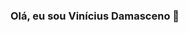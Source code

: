 ### Olá, eu sou Vinícius Damasceno 👋

<!--
<div align="center">
  <a href="https://github.com/viniciusdamascenosouza">
  <img height="180em" src="https://github-readme-stats.vercel.app/api?username=rafaballerini&show_icons=true&theme=dracula&include_all_commits=true&count_private=true"/>
  <img height="180em" src="https://github-readme-stats.vercel.app/api/top-langs/?username=rafaballerini&layout=compact&langs_count=7&theme=dracula"/>
</div>


-->
